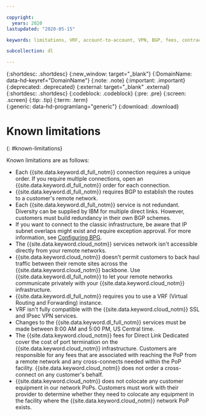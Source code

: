 ```yaml
---

copyright:
  years: 2020
lastupdated: "2020-05-15"

keywords: limitations, VRF, account-to-account, VPN, BGP, fees, contract, Exchange, Connect, Dedicated, Hosting

subcollection: dl

---
```


{:shortdesc: .shortdesc}
{:new_window: target="_blank"}
{:DomainName: data-hd-keyref="DomainName"}
{:note: .note}
{:important: .important}
{:deprecated: .deprecated}
{:external: target="_blank" .external}
{:shortdesc: .shortdesc}
{:codeblock: .codeblock}
{:pre: .pre}
{:screen: .screen}
{:tip: .tip}
{:term: .term}  
{:generic: data-hd-programlang="generic"}
{:download: .download}  

# Known limitations
{: #known-limitations}

Known limitations are as follows:

 * Each {{site.data.keyword.dl_full_notm}} connection requires a unique order. If you require multiple connections, open an {{site.data.keyword.dl_full_notm}} order for each connection.
 * {{site.data.keyword.dl_full_notm}} requires BGP to establish the routes to a customer's remote network.
 * Each {{site.data.keyword.dl_full_notm}} service is not redundant. Diversity can be supplied by IBM for multiple direct links. However, customers must build redundancy in their own BGP schemes.
 * If you want to connect to the classic infrastructure, be aware that IP subnet overlaps might exist and require exception approval. For more information, see [Configuring BPG](/docs/direct-link?topic=direct-link-configure-ibm-cloud-direct-link#configuring-bgp).
 * The {{site.data.keyword.cloud_notm}} services network isn't accessible directly from your remote networks.
 * {{site.data.keyword.cloud_notm}} doesn't permit customers to back haul traffic between their remote sites across the {{site.data.keyword.cloud_notm}} backbone. Use {{site.data.keyword.dl_full_notm}} to let your remote networks communicate privately with your {{site.data.keyword.cloud_notm}} infrastructure.
 * {{site.data.keyword.dl_full_notm}} requires you to use a VRF (Virtual Routing and Forwarding) instance.
 * VRF isn't fully compatible with the {{site.data.keyword.cloud_notm}} SSL and IPsec VPN services.
 * Changes to the {{site.data.keyword.dl_full_notm}} services must be made between 8:00 AM and 5:00 PM, US Central time.
 * The {{site.data.keyword.cloud_notm}} fees for Direct Link Dedicated cover the cost of port termination on the {{site.data.keyword.cloud_notm}} infrastructure. Customers are responsible for any fees that are associated with reaching the PoP from a remote network and any cross-connects needed within the PoP facility. {{site.data.keyword.cloud_notm}} does not order a cross-connect on any customer's behalf.
 * {{site.data.keyword.cloud_notm}} does not colocate any customer equipment in our network PoPs. Customers must work with their provider to determine whether they need to colocate any equipment in the facility where the {{site.data.keyword.cloud_notm}} network PoP exists.
